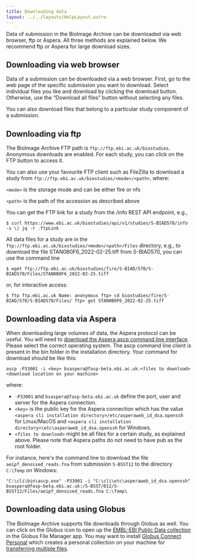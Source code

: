 ```yaml
---
title: Downloading data
layout: ../../layouts/HelpLayout.astro
---
```


Data of submission in the BioImage Archive can be downloaded via web browser, ftp or Aspera.  All three methods are explained below. We recommend ftp or Aspera for large download sizes.
## Downloading via web browser

Data of a submission can be downloaded via a web browser. First, go to the web page of the specific submission you want to download. Select individual files you like and download by clicking the download button. Otherwise, use the “Download all files” button without selecting any files.

You can also download files that belong to a particular study component of a submission.

## Downloading via ftp

The BioImage Archive FTP path is `ftp://ftp.ebi.ac.uk/biostudies`. Anonymous downloads are enabled. For each study, you can click on the FTP button to access it. 

You can also use your favourite FTP client such as FileZilla to download a study from `ftp://ftp.ebi.ac.uk/biostudies/<mode>/<path>`, where:


`<mode>` is the storage mode and can be either fire or nfs

`<path>` is the path of the accession as described above

You can get the FTP link for a study from the /info REST API endpoint, e.g.,

    $ curl https://www.ebi.ac.uk/biostudies/api/v1/studies/S-BIAD570/info -s \| jq -r .ftpLink

All data files for a study are in the `ftp://ftp.ebi.ac.uk/biostudies/<mode>/<path>/Files` directory, e.g., to download the file STAN0B0F6_2022-02-25.tiff from S-BIAD570, you can use the command line

    $ wget ftp://ftp.ebi.ac.uk/biostudies/fire/S-BIAD/570/S-BIAD570/Files/STAN0B0F6_2022-02-25.tiff

or, for interactive access:

    $ ftp ftp.ebi.ac.uk Name: anonymous ftp> cd biostudies/fire/S-BIAD/570/S-BIAD570/Files/ ftp> get STAN0B0F6_2022-02-25.tiff 

## Downloading data via Aspera

When downloading large volumes of data, the Aspera protocol can be useful. You will need to [download the Aspera ascp command line interface](https://www.ibm.com/support/fixcentral/swg/selectFixes?parent=ibm~Other\%20software&product=ibm/Other\%20software/IBM\%20Aspera\%20CLI&release=All&platform=All&function=all). Please select the correct operating system. The ascp command line client is present in the bin folder in the installation directory. Your command for download should be like this:

    ascp -P33001 -i <key> bsaspera@fasp-beta.ebi.ac.uk:<files to download> <download location on your machine>

where:

* `-P33001` and `bsaspera@fasp-beta.ebi.ac.uk` define the port, user and server for the Aspera connection.
* `<key>` is the public key for the Aspera connection which has the value `<aspera cli installation directory>/etc/asperaweb_id_dsa.openssh` for Linux/MacOS and `<aspera cli installation directory>\etc\asperaweb_id_dsa.openssh` for Windows.
* `<files to download>` might be all files for a certain study, as explained above. Please note that Aspera paths do not need to have pub as the root folder.

For instance, here's the command line to download the file `aeipf_denoised_reads.fna` from submission `S-BSST12` to the directory `C:\Temp` on Windows:

    "C:\cli\bin\ascp.exe" -P33001 -i "C:\cli\etc\asperaweb_id_dsa.openssh" bsaspera@fasp-beta.ebi.ac.uk:/S-BSST/012/S-BSST12/Files/aeipf_denoised_reads.fna C:\Temp\

## Downloading data using Globus

The BioImage Archive supports file downloads through Globus as well. You can click on the Globus icon to open up the [EMBL-EBI Public Data collection](https://app.globus.org/file-manager?origin_id=47772002-3e5b-4fd3-b97c-18cee38d6df2&origin_path=%2Fbiostudies%2F) in the Globus File Manager app. You may want to install [Globus Connect Personal](https://www.globus.org/globus-connect-personal) which creates a personal collection on your machine for [transferring multiple files](https://docs.globus.org/how-to/get-started/).
